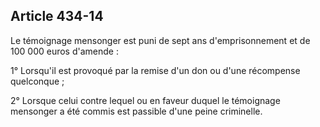 Article 434-14
----
Le témoignage mensonger est puni de sept ans d'emprisonnement et de 100 000
euros d'amende :

1° Lorsqu'il est provoqué par la remise d'un don ou d'une récompense quelconque
;

2° Lorsque celui contre lequel ou en faveur duquel le témoignage mensonger a été
commis est passible d'une peine criminelle.

